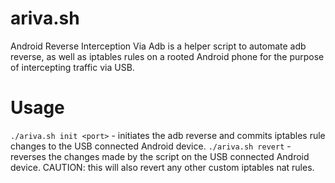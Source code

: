 # ariva.sh
Android Reverse Interception Via Adb is a helper script to automate adb reverse, as well as iptables rules on a rooted Android phone for the purpose of intercepting traffic via USB.

# Usage
`./ariva.sh init <port>` - initiates the adb reverse and commits iptables rule changes to the USB connected Android device.
`./ariva.sh revert` - reverses the changes made by the script on the USB connected Android device. CAUTION: this will also revert any other custom iptables nat rules. 
